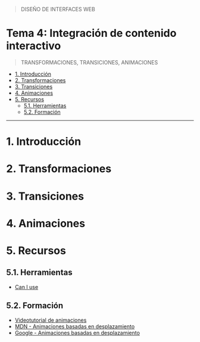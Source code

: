 > DISEÑO DE INTERFACES WEB

# Tema 4: Integración de contenido interactivo  <!-- omit in toc -->
> TRANSFORMACIONES, TRANSICIONES, ANIMACIONES

- [1. Introducción](#1-introducción)
- [2. Transformaciones](#2-transformaciones)
- [3. Transiciones](#3-transiciones)
- [4. Animaciones](#4-animaciones)
- [5. Recursos](#5-recursos)
  - [5.1. Herramientas](#51-herramientas)
  - [5.2. Formación](#52-formación)


--- 

# 1. Introducción

# 2. Transformaciones

# 3. Transiciones

# 4. Animaciones




# 5. Recursos

## 5.1. Herramientas

- [Can I use](https://caniuse.com/)

## 5.2. Formación

- [Videotutorial de animaciones](https://www.youtube.com/watch?v=RwjgfNX41TE&t=44s)
- [MDN - Animaciones basadas en desplazamiento](https://developer.mozilla.org/en-US/docs/Web/CSS/CSS_scroll-driven_animations)
- [Google - Animaciones basadas en desplazamiento](https://scroll-driven-animations.style/)
